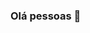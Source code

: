 ### Olá pessoas 🥰 

<!--
**thaynarafalcao/thaynarafalcao** is a ✨ _special_ ✨ repository because its `README.md` (this file) appears on your GitHub profile.

Here are some ideas to get you started:

- 🔭 I’m currently working on ...
- 🌱 I’m currently learning ...
- 👯 I’m looking to collaborate on ...
- 🤔 I’m looking for help with ...
- 💬 Ask me about ...
- 📫 How to reach me: ...
- 😄 Pronouns: ...
- ⚡ Fun fact: ...
-->

<div>
  
  <a href="https://github.com/thaynarafalcao">
  
<!--   <img height="180em" src="https://github-readme-stats.vercel.app/api/top-langs/?username=thaynarafalcao&layout=compact&langs_count=7&theme=nightowl"/> -->
</div>
